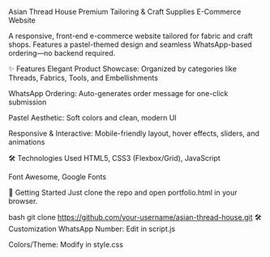 Asian Thread House
Premium Tailoring & Craft Supplies E-Commerce Website

A responsive, front-end e-commerce website tailored for fabric and craft shops. Features a pastel-themed design and seamless WhatsApp-based ordering—no backend required.

✨ Features
Elegant Product Showcase: Organized by categories like Threads, Fabrics, Tools, and Embellishments

WhatsApp Ordering: Auto-generates order message for one-click submission

Pastel Aesthetic: Soft colors and clean, modern UI

Responsive & Interactive: Mobile-friendly layout, hover effects, sliders, and animations

🛠️ Technologies Used
HTML5, CSS3 (Flexbox/Grid), JavaScript

Font Awesome, Google Fonts

🚀 Getting Started
Just clone the repo and open portfolio.html in your browser.

bash
git clone https://github.com/your-username/asian-thread-house.git
🛠️ Customization
WhatsApp Number: Edit in script.js

Colors/Theme: Modify in style.css
